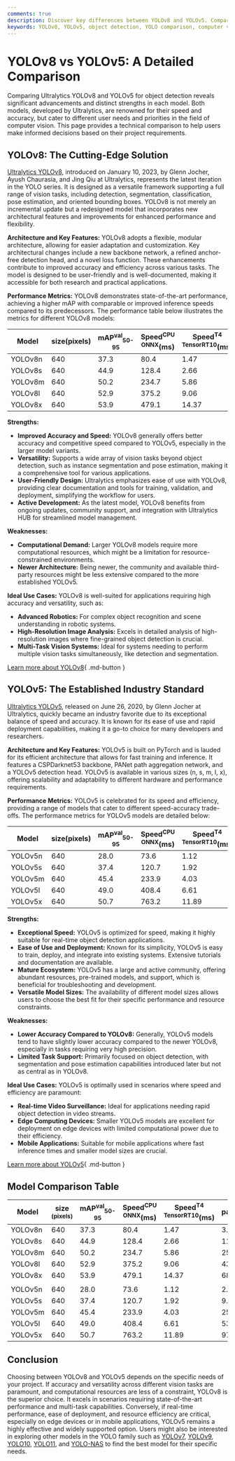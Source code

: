```yaml
---
comments: true
description: Discover key differences between YOLOv8 and YOLOv5. Compare speed, accuracy, use cases, and more to choose the ideal model for your computer vision needs.
keywords: YOLOv8, YOLOv5, object detection, YOLO comparison, computer vision, model comparison, speed, accuracy, Ultralytics, deep learning
---
```


# YOLOv8 vs YOLOv5: A Detailed Comparison

<script async src="https://cdn.jsdelivr.net/npm/chart.js"></script>
<script defer src="../../javascript/benchmark.js"></script>

<canvas id="modelComparisonChart" width="1024" height="400" active-models='["YOLOv8", "YOLOv5"]'></canvas>

Comparing Ultralytics YOLOv8 and YOLOv5 for object detection reveals significant advancements and distinct strengths in each model. Both models, developed by Ultralytics, are renowned for their speed and accuracy, but cater to different user needs and priorities in the field of computer vision. This page provides a technical comparison to help users make informed decisions based on their project requirements.

## YOLOv8: The Cutting-Edge Solution

[Ultralytics YOLOv8](https://docs.ultralytics.com/models/yolov8/), introduced on January 10, 2023, by Glenn Jocher, Ayush Chaurasia, and Jing Qiu at Ultralytics, represents the latest iteration in the YOLO series. It is designed as a versatile framework supporting a full range of vision tasks, including detection, segmentation, classification, pose estimation, and oriented bounding boxes. YOLOv8 is not merely an incremental update but a redesigned model that incorporates new architectural features and improvements for enhanced performance and flexibility.

**Architecture and Key Features:**
YOLOv8 adopts a flexible, modular architecture, allowing for easier adaptation and customization. Key architectural changes include a new backbone network, a refined anchor-free detection head, and a novel loss function. These enhancements contribute to improved accuracy and efficiency across various tasks. The model is designed to be user-friendly and is well-documented, making it accessible for both research and practical applications.

**Performance Metrics:**
YOLOv8 demonstrates state-of-the-art performance, achieving a higher mAP with comparable or improved inference speeds compared to its predecessors. The performance table below illustrates the metrics for different YOLOv8 models:

| Model   | size(pixels) | mAP<sup>val</sup><sub>50-95</sub> | Speed<sup>CPU ONNX</sup>(ms) | Speed<sup>T4 TensorRT10</sup>(ms) | params(M) | FLOPs(B) |
| ------- | ------------ | --------------------------------- | ---------------------------- | --------------------------------- | --------- | -------- |
| YOLOv8n | 640          | 37.3                              | 80.4                         | 1.47                              | 3.2       | 8.7      |
| YOLOv8s | 640          | 44.9                              | 128.4                        | 2.66                              | 11.2      | 28.6     |
| YOLOv8m | 640          | 50.2                              | 234.7                        | 5.86                              | 25.9      | 78.9     |
| YOLOv8l | 640          | 52.9                              | 375.2                        | 9.06                              | 43.7      | 165.2    |
| YOLOv8x | 640          | 53.9                              | 479.1                        | 14.37                             | 68.2      | 257.8    |

**Strengths:**

- **Improved Accuracy and Speed:** YOLOv8 generally offers better accuracy and competitive speed compared to YOLOv5, especially in the larger model variants.
- **Versatility:** Supports a wide array of vision tasks beyond object detection, such as instance segmentation and pose estimation, making it a comprehensive tool for various applications.
- **User-Friendly Design:** Ultralytics emphasizes ease of use with YOLOv8, providing clear documentation and tools for training, validation, and deployment, simplifying the workflow for users.
- **Active Development:** As the latest model, YOLOv8 benefits from ongoing updates, community support, and integration with Ultralytics HUB for streamlined model management.

**Weaknesses:**

- **Computational Demand:** Larger YOLOv8 models require more computational resources, which might be a limitation for resource-constrained environments.
- **Newer Architecture:** Being newer, the community and available third-party resources might be less extensive compared to the more established YOLOv5.

**Ideal Use Cases:**
YOLOv8 is well-suited for applications requiring high accuracy and versatility, such as:

- **Advanced Robotics:** For complex object recognition and scene understanding in robotic systems.
- **High-Resolution Image Analysis:** Excels in detailed analysis of high-resolution images where fine-grained object detection is crucial.
- **Multi-Task Vision Systems:** Ideal for systems needing to perform multiple vision tasks simultaneously, like detection and segmentation.

[Learn more about YOLOv8](https://docs.ultralytics.com/models/yolov8/){ .md-button }

## YOLOv5: The Established Industry Standard

[Ultralytics YOLOv5](https://docs.ultralytics.com/models/yolov5/), released on June 26, 2020, by Glenn Jocher at Ultralytics, quickly became an industry favorite due to its exceptional balance of speed and accuracy. It is known for its ease of use and rapid deployment capabilities, making it a go-to choice for many developers and researchers.

**Architecture and Key Features:**
YOLOv5 is built on PyTorch and is lauded for its efficient architecture that allows for fast training and inference. It features a CSPDarknet53 backbone, PANet path aggregation network, and a YOLOv5 detection head. YOLOv5 is available in various sizes (n, s, m, l, x), offering scalability and adaptability to different hardware and performance requirements.

**Performance Metrics:**
YOLOv5 is celebrated for its speed and efficiency, providing a range of models that cater to different speed-accuracy trade-offs. The performance metrics for YOLOv5 models are detailed below:

| Model   | size(pixels) | mAP<sup>val</sup><sub>50-95</sub> | Speed<sup>CPU ONNX</sup>(ms) | Speed<sup>T4 TensorRT10</sup>(ms) | params(M) | FLOPs(B) |
| ------- | ------------ | --------------------------------- | ---------------------------- | --------------------------------- | --------- | -------- |
| YOLOv5n | 640          | 28.0                              | 73.6                         | 1.12                              | 2.6       | 7.7      |
| YOLOv5s | 640          | 37.4                              | 120.7                        | 1.92                              | 9.1       | 24.0     |
| YOLOv5m | 640          | 45.4                              | 233.9                        | 4.03                              | 25.1      | 64.2     |
| YOLOv5l | 640          | 49.0                              | 408.4                        | 6.61                              | 53.2      | 135.0    |
| YOLOv5x | 640          | 50.7                              | 763.2                        | 11.89                             | 97.2      | 246.4    |

**Strengths:**

- **Exceptional Speed:** YOLOv5 is optimized for speed, making it highly suitable for real-time object detection applications.
- **Ease of Use and Deployment:** Known for its simplicity, YOLOv5 is easy to train, deploy, and integrate into existing systems. Extensive tutorials and documentation are available.
- **Mature Ecosystem:** YOLOv5 has a large and active community, offering abundant resources, pre-trained models, and support, which is beneficial for troubleshooting and development.
- **Versatile Model Sizes:** The availability of different model sizes allows users to choose the best fit for their specific performance and resource constraints.

**Weaknesses:**

- **Lower Accuracy Compared to YOLOv8:** Generally, YOLOv5 models tend to have slightly lower accuracy compared to the newer YOLOv8, especially in tasks requiring very high precision.
- **Limited Task Support:** Primarily focused on object detection, with segmentation and pose estimation capabilities introduced later but not as central as in YOLOv8.

**Ideal Use Cases:**
YOLOv5 is optimally used in scenarios where speed and efficiency are paramount:

- **Real-time Video Surveillance:** Ideal for applications needing rapid object detection in video streams.
- **Edge Computing Devices:** Smaller YOLOv5 models are excellent for deployment on edge devices with limited computational power due to their efficiency.
- **Mobile Applications:** Suitable for mobile applications where fast inference times and smaller model sizes are crucial.

[Learn more about YOLOv5](https://docs.ultralytics.com/models/yolov5/){ .md-button }

## Model Comparison Table

| Model   | size<br><sup>(pixels) | mAP<sup>val</sup><sub>50-95</sub> | Speed<sup>CPU ONNX</sup>(ms) | Speed<sup>T4 TensorRT10</sup>(ms) | params(M) | FLOPs(B) |
| ------- | --------------------- | --------------------------------- | ---------------------------- | --------------------------------- | --------- | -------- |
| YOLOv8n | 640                   | 37.3                              | 80.4                         | 1.47                              | 3.2       | 8.7      |
| YOLOv8s | 640                   | 44.9                              | 128.4                        | 2.66                              | 11.2      | 28.6     |
| YOLOv8m | 640                   | 50.2                              | 234.7                        | 5.86                              | 25.9      | 78.9     |
| YOLOv8l | 640                   | 52.9                              | 375.2                        | 9.06                              | 43.7      | 165.2    |
| YOLOv8x | 640                   | 53.9                              | 479.1                        | 14.37                             | 68.2      | 257.8    |
|         |                       |                                   |                              |                                   |           |          |
| YOLOv5n | 640                   | 28.0                              | 73.6                         | 1.12                              | 2.6       | 7.7      |
| YOLOv5s | 640                   | 37.4                              | 120.7                        | 1.92                              | 9.1       | 24.0     |
| YOLOv5m | 640                   | 45.4                              | 233.9                        | 4.03                              | 25.1      | 64.2     |
| YOLOv5l | 640                   | 49.0                              | 408.4                        | 6.61                              | 53.2      | 135.0    |
| YOLOv5x | 640                   | 50.7                              | 763.2                        | 11.89                             | 97.2      | 246.4    |

## Conclusion

Choosing between YOLOv8 and YOLOv5 depends on the specific needs of your project. If accuracy and versatility across different vision tasks are paramount, and computational resources are less of a constraint, YOLOv8 is the superior choice. It excels in scenarios requiring state-of-the-art performance and multi-task capabilities. Conversely, if real-time performance, ease of deployment, and resource efficiency are critical, especially on edge devices or in mobile applications, YOLOv5 remains a highly effective and widely supported option. Users might also be interested in exploring other models in the YOLO family such as [YOLOv7](https://docs.ultralytics.com/models/yolov7/), [YOLOv9](https://docs.ultralytics.com/models/yolov9/), [YOLO10](https://docs.ultralytics.com/models/yolov10/), [YOLO11](https://docs.ultralytics.com/models/yolo11/), and [YOLO-NAS](https://docs.ultralytics.com/models/yolo-nas/) to find the best model for their specific needs.
